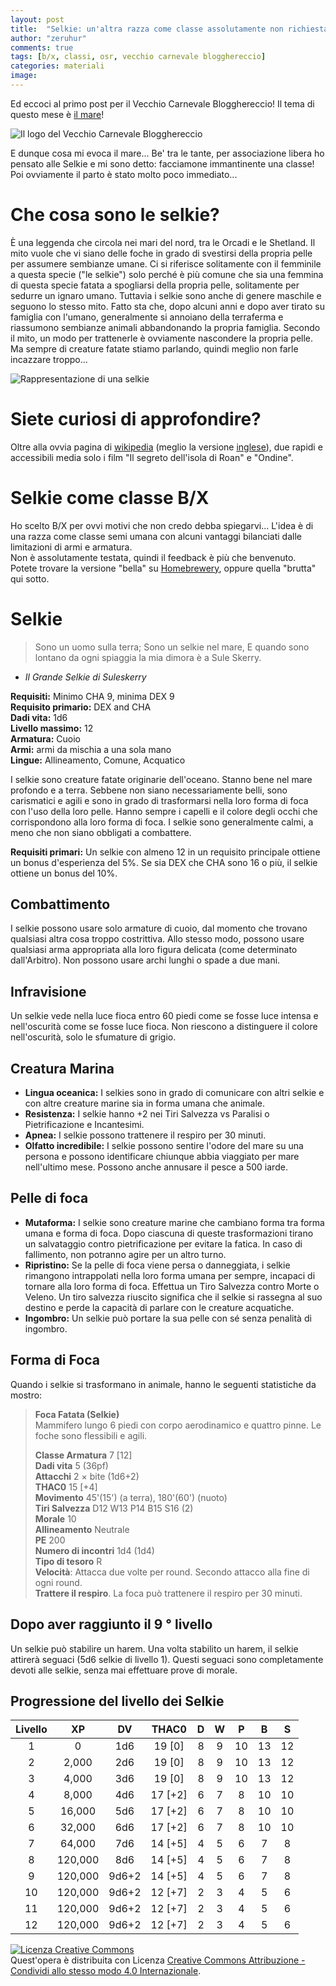 ```yaml
---
layout: post
title:  "Selkie: un'altra razza come classe assolutamente non richiesta"
author: "zeruhur"
comments: true
tags: [b/x, classi, osr, vecchio carnevale blogghereccio]
categories: materiali
image:
---
```

Ed eccoci al primo post per il Vecchio Carnevale Blogghereccio! Il tema di questo mese è [il mare](https://oicn.icu/2021/vecchio-carnevale-blogghereccio-il-mare/)!

![Il logo del Vecchio Carnevale Blogghereccio](https://i.imgur.com/yF1KpYD.jpg)

E dunque cosa mi evoca il mare... 
Be' tra le tante, per associazione libera ho pensato alle Selkie e mi sono detto: facciamone immantinente una classe! 
Poi ovviamente il parto è stato molto poco immediato...

# Che cosa sono le selkie?
È una leggenda che circola nei mari del nord, tra le Orcadi e le Shetland. 
Il mito vuole che vi siano delle foche in grado di svestirsi della propria pelle per assumere sembianze umane. 
Ci si riferisce solitamente con il femminile a questa specie ("le selkie") solo perché è più comune che sia una femmina di questa specie fatata a spogliarsi della propria pelle, solitamente per sedurre un ignaro umano. 
Tuttavia i selkie sono anche di genere maschile e seguono lo stesso mito.
Fatto sta che, dopo alcuni anni e dopo aver tirato su famiglia con l'umano, generalmente si annoiano della terraferma e riassumono sembianze animali abbandonando la propria famiglia.
Secondo il mito, un modo per trattenerle è ovviamente nascondere la propria pelle. Ma sempre di creature fatate stiamo parlando, quindi meglio non farle incazzare troppo...

![Rappresentazione di una selkie](https://static.wikia.nocookie.net/mythology/images/5/5b/Selkie.jpg)

# Siete curiosi di approfondire?
Oltre alla ovvia pagina di [wikipedia](https://it.wikipedia.org/wiki/Selkie) (meglio la versione [inglese](https://en.wikipedia.org/wiki/Selkie)), due rapidi e accessibili media solo i film "Il segreto dell'isola di Roan" e "Ondine".

# Selkie come classe B/X
Ho scelto B/X per ovvi motivi che non credo debba spiegarvi... 
L'idea è di una razza come classe semi umana con alcuni vantaggi bilanciati dalle limitazioni di armi e armatura.  
Non è assolutamente testata, quindi il feedback è più che benvenuto.  
Potete trovare la versione "bella" su [Homebrewery](https://homebrewery.naturalcrit.com/share/1F5oq2r8zxMC-A3J9frbmZrsLluX3HWGj8KIDtRe_YK4f), oppure quella "brutta" qui sotto.  

# Selkie

> Sono un uomo sulla terra;
Sono un selkie nel mare,
E quando sono lontano da ogni spiaggia
la mia dimora è a Sule Skerry.
- *Il Grande Selkie di Suleskerry*

**Requisiti:** Minimo CHA 9, minima DEX 9  
**Requisito primario:** DEX and CHA  
**Dadi vita:** 1d6  
**Livello massimo:** 12  
**Armatura:** Cuoio  
**Armi:** armi da mischia a una sola mano  
**Lingue:** Allineamento, Comune, Acquatico  

I selkie sono creature fatate originarie dell'oceano.
Stanno bene nel mare profondo e a terra.
Sebbene non siano necessariamente belli, sono carismatici e agili e sono in grado di trasformarsi nella loro forma di foca con l'uso della loro pelle.
Hanno sempre i capelli e il colore degli occhi che corrispondono alla loro forma di foca.
I selkie sono generalmente calmi, a meno che non siano obbligati a combattere.

**Requisiti primari:** Un selkie con almeno 12 in un requisito principale ottiene un bonus d'esperienza del 5%. 
Se sia DEX che CHA sono 16 o più, il selkie ottiene un bonus del 10%.

## Combattimento
I selkie possono usare solo armature di cuoio, dal momento che trovano qualsiasi altra cosa troppo costrittiva. 
Allo stesso modo, possono usare qualsiasi arma appropriata alla loro figura delicata (come determinato dall'Arbitro). Non possono usare archi lunghi o spade a due mani.

## Infravisione
Un selkie vede nella luce fioca entro 60 piedi come se fosse luce intensa e nell'oscurità come se fosse luce fioca.
Non riescono a distinguere il colore nell'oscurità, solo le sfumature di grigio.

## Creatura Marina
- **Lingua oceanica:** I selkies sono in grado di comunicare con altri selkie e con altre creature marine sia in forma umana che animale. 
- **Resistenza:** I selkie hanno +2 nei Tiri Salvezza vs Paralisi o Pietrificazione e Incantesimi.
- **Apnea:** I selkie possono trattenere il respiro per 30 minuti.
- **Olfatto incredibile:** I selkie possono sentire l'odore del mare su una persona e possono identificare chiunque abbia viaggiato per mare nell'ultimo mese. Possono anche annusare il pesce a 500 iarde.

## Pelle di foca
- **Mutaforma:** I selkie sono creature marine che cambiano forma tra forma umana e forma di foca. 
Dopo ciascuna di queste trasformazioni tirano un salvataggio contro pietrificazione per evitare la fatica. In caso di fallimento, non potranno agire per un altro turno. 
- **Ripristino:** Se la pelle di foca viene persa o danneggiata, i selkie rimangono intrappolati nella loro forma umana per sempre, incapaci di tornare alla loro forma di foca. 
Effettua un Tiro Salvezza contro Morte o Veleno. Un tiro salvezza riuscito significa che il selkie si rassegna al suo destino e perde la capacità di parlare con le creature acquatiche.
- **Ingombro:** Un selkie può portare la sua pelle con sé senza penalità di ingombro.

## Forma di Foca
Quando i selkie si trasformano in animale, hanno le seguenti statistiche da mostro:

> **Foca Fatata (Selkie)**  
> Mammifero lungo 6 piedi con corpo aerodinamico e quattro pinne. Le foche sono flessibili e agili.
> 
> **Classe Armatura**	7 [12]  
> **Dadi vita**	5 (36pf)  
> **Attacchi**	2 × bite (1d6+2)  
> **THAC0**	15 [+4]  
> **Movimento**	 45'(15') (a terra), 180'(60') (nuoto)  
> **Tiri Salvezza**	D12 W13 P14 B15 S16 (2)  
> **Morale**	10  
> **Allineamento**	Neutrale  
> **PE**	200  
> **Numero di incontri**	1d4 (1d4)  
> **Tipo di tesoro**	R  
> **Velocità**: Attacca due volte per round. Secondo attacco alla fine di ogni round.  
> **Trattere il respiro**. La foca può trattenere il respiro per 30 minuti.

## Dopo aver raggiunto il 9 ° livello
Un selkie può stabilire un harem.
Una volta stabilito un harem, il selkie
attirerà seguaci (5d6 selkie di livello 1).
Questi seguaci sono completamente
devoti alle selkie, senza mai effettuare prove di
morale.

## Progressione del livello dei Selkie

| Livello | XP      | DV    | THAC0   | D | W | P  | B  | S  |
|:-------:|:-------:|:-----:|:-------:|:-:|:-:|:--:|:--:|:--:|
| 1       | 0       | 1d6   | 19 [0]  | 8 | 9 | 10 | 13 | 12 |
| 2       | 2,000   | 2d6   | 19 [0]  | 8 | 9 | 10 | 13 | 12 |
| 3       | 4,000   | 3d6   | 19 [0]  | 8 | 9 | 10 | 13 | 12 |
| 4       | 8,000   | 4d6   | 17 [+2] | 6 | 7 | 8  | 10 | 10 |
| 5       | 16,000  | 5d6   | 17 [+2] | 6 | 7 | 8  | 10 | 10 |
| 6       | 32,000  | 6d6   | 17 [+2] | 6 | 7 | 8  | 10 | 10 |
| 7       | 64,000  | 7d6   | 14 [+5] | 4 | 5 | 6  | 7  | 8  |
| 8       | 120,000 | 8d6   | 14 [+5] | 4 | 5 | 6  | 7  | 8  |
| 9       | 120,000 | 9d6+2 | 14 [+5] | 4 | 5 | 6  | 7  | 8  |
| 10      | 120,000 | 9d6+2 | 12 [+7] | 2 | 3 | 4  | 5  | 6  |
| 11      | 120,000 | 9d6+2 | 12 [+7] | 2 | 3 | 4  | 5  | 6  |
| 12      | 120,000 | 9d6+2 | 12 [+7] | 2 | 3 | 4  | 5  | 6  |

<a rel="license" href="http://creativecommons.org/licenses/by-sa/4.0/"><img alt="Licenza Creative Commons" style="border-width:0" src="https://i.creativecommons.org/l/by-sa/4.0/88x31.png" /></a><br />Quest'opera è distribuita con Licenza <a rel="license" href="http://creativecommons.org/licenses/by-sa/4.0/">Creative Commons Attribuzione - Condividi allo stesso modo 4.0 Internazionale</a>.